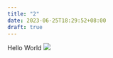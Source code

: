 ```yaml
---
title: "2"
date: 2023-06-25T18:29:52+08:00
draft: true
---
```


Hello World
![](https://c.tenor.com/x8v1oNUOmg4AAAAd/rickroll-roll.gif)